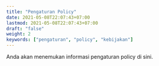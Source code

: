 ```yaml
---
title: "Pengaturan Policy"
date: 2021-05-08T22:07:43+07:00
lastmod: 2021-05-08T22:07:43+07:00
draft: "false"
weight: 2
keywords: ["pengaturan", "policy", "kebijakan"]
---
```


Anda akan menemukan informasi pengaturan policy di sini.